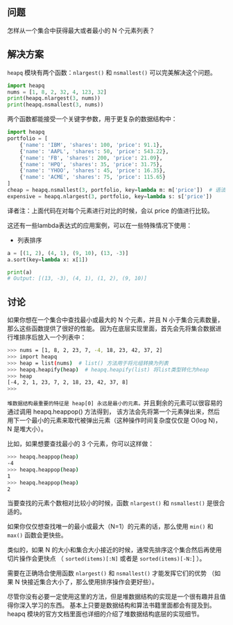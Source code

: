 ## 问题

怎样从一个集合中获得最大或者最小的 N 个元素列表？

## 解决方案

`heapq` 模块有两个函数：`nlargest()` 和 `nsmallest()` 可以完美解决这个问题。

```python
import heapq
nums = [1, 8, 2, 32, 4, 123, 32]
print(heapq.nlargest(3, nums))
print(heapq.nsmallest(3, nums))
```

两个函数都能接受一个关键字参数，用于更复杂的数据结构中：

```python
import heapq
portfolio = [
    {'name': 'IBM', 'shares': 100, 'price': 91.1},
    {'name': 'AAPL', 'shares': 50, 'price': 543.22},
    {'name': 'FB', 'shares': 200, 'price': 21.09},
    {'name': 'HPQ', 'shares': 35, 'price': 31.75},
    {'name': 'YHOO', 'shares': 45, 'price': 16.35},
    {'name': 'ACME', 'shares': 75, 'price': 115.65}
]
cheap = heapq.nsmallest(3, portfolio, key=lambda m: m['price'])  # 语法： lambda 参数:操作(参数)
expensive = heapq.nlargest(3, portfolio, key=lambda s: s['price'])
```

译者注：上面代码在对每个元素进行对比的时候，会以 price 的值进行比较。

这还有一些lambda表达式的应用案例，可以在一些特殊情况下使用：

- 列表排序

```python
a = [(1, 2), (4, 1), (9, 10), (13, -3)]
a.sort(key=lambda x: x[1])

print(a)
# Output: [(13, -3), (4, 1), (1, 2), (9, 10)]
```

## 讨论

如果你想在一个集合中查找最小或最大的 N 个元素，并且 N 小于集合元素数量，那么这些函数提供了很好的性能。 因为在底层实现里面，首先会先将集合数据进行堆排序后放入一个列表中：

```bash
>>> nums = [1, 8, 2, 23, 7, -4, 18, 23, 42, 37, 2]
>>> import heapq
>>> heap = list(nums)  # list() 方法用于将元组转换为列表
>>> heapq.heapify(heap)  # heapq.heapify(list) 将list类型转化为heap
>>> heap
[-4, 2, 1, 23, 7, 2, 18, 23, 42, 37, 8]
>>>
```

`堆数据结构最重要的特征是 heap[0] 永远是最小的元素。`并且剩余的元素可以很容易的通过调用 heapq.heappop() 方法得到， 该方法会先将第一个元素弹出来，然后用下一个最小的元素来取代被弹出元素（这种操作时间复杂度仅仅是 O(log N)，N 是堆大小）。

比如，如果想要查找最小的 3 个元素，你可以这样做：

```bash
>>> heapq.heappop(heap)
-4
>>> heapq.heappop(heap)
1
>>> heapq.heappop(heap)
2
```

当要查找的元素个数相对比较小的时候，函数 `nlargest()` 和 `nsmallest()` 是很合适的。 

如果你仅仅想查找唯一的最小或最大（N=1）的元素的话，那么使用 `min()` 和 `max()` 函数会更快些。 

类似的，如果 N 的大小和集合大小接近的时候，通常先排序这个集合然后再使用切片操作会更快点 （ `sorted(items)[:N]` 或者是 `sorted(items)[-N:`] ）。

需要在正确场合使用函数 `nlargest()` 和 `nsmallest()` 才能发挥它们的优势 （如果 N 快接近集合大小了，那么使用排序操作会更好些）。

尽管你没有必要一定使用这里的方法，但是堆数据结构的实现是一个很有趣并且值得你深入学习的东西。 基本上只要是数据结构和算法书籍里面都会有提及到。 heapq 模块的官方文档里面也详细的介绍了堆数据结构底层的实现细节。
